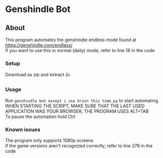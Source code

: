 # Genshindle Bot
## About
This program automates the genshindle endless mode found at https://genshindle.com/endless/ \
If you want to use this in normal (daily) mode, refer to line 18 in the code

### Setup
Download as zip and extract 👍

### Usage
Run `genshindle bot except i use brain this time.py` to start automating \
WHEN STARTING THE SCRIPT, MAKE SURE THAT THE LAST USED APPLICATION WAS YOUR BROWSER, THE PROGRAM USES ALT+TAB \
To pause the automation hold Ctrl

### Known issues
The program only supports 1080p screens \
If the game versions aren't recognized correctly, refer to line 278 in the code
